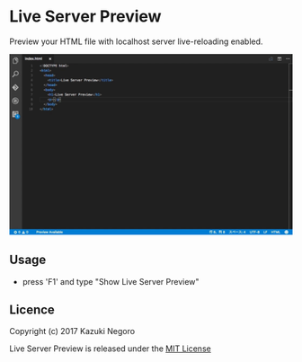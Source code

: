 # Live Server Preview

Preview your HTML file with localhost server live-reloading enabled.

![Preview](./doc/img/preview.gif)

## Usage

* press 'F1' and type "Show Live Server Preview"

## Licence

Copyright (c) 2017 Kazuki Negoro

Live Server Preview is released under the [MIT License](./LICENSE)